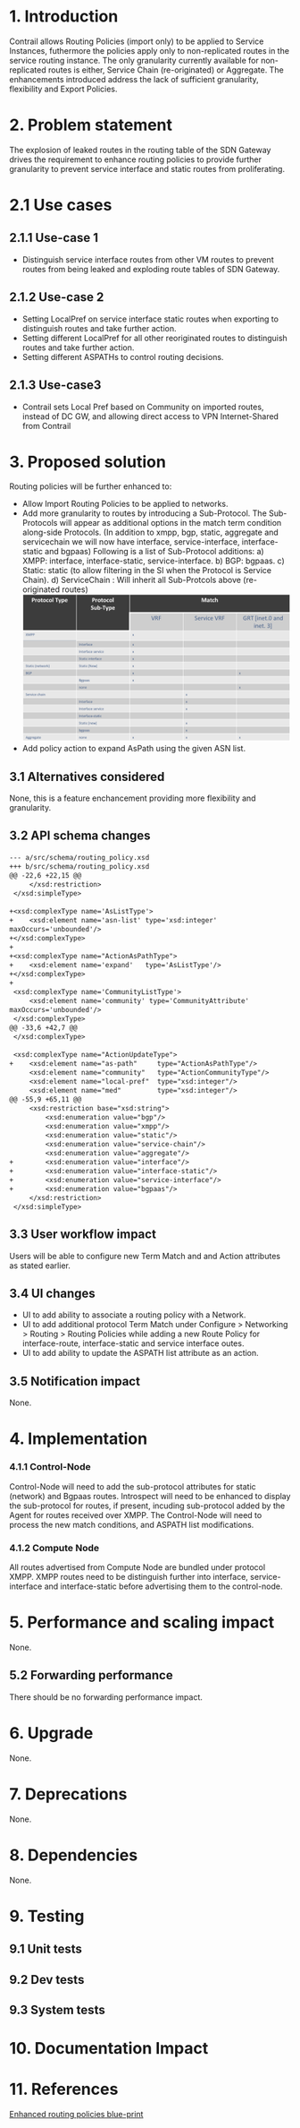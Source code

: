 
# 1. Introduction
Contrail allows Routing Policies (import only) to be applied to Service
Instances, futhermore the policies apply only to non-replicated routes in
the service routing instance.
The only granularity currently available for non-replicated routes is either,
Service Chain (re-originated) or Aggregate.
The enhancements introduced address the lack of sufficient granularity,
flexibility and Export Policies.

# 2. Problem statement
The explosion of leaked routes in the routing table of the SDN Gateway
drives the requirement to enhance routing policies to provide further
granularity to prevent service interface and static routes from proliferating.

# 2.1 Use cases
## 2.1.1 Use-case 1
   * Distinguish service interface routes from other VM routes to
     prevent routes from being leaked and exploding route tables of
     SDN Gateway.

## 2.1.2 Use-case 2
   * Setting LocalPref on service interface static routes when exporting
     to distinguish routes and take further action.
   * Setting different LocalPref for all other reoriginated routes to
     distinguish routes and take further action.
   * Setting different ASPATHs to control routing decisions.

## 2.1.3 Use-case3
   * Contrail sets Local Pref based on Community on imported routes, instead
     of DC GW, and allowing direct access to VPN Internet-Shared from Contrail


# 3. Proposed solution

Routing policies will be further enhanced to:
 * Allow Import Routing Policies to be applied to networks.
 * Add more granularity to routes by introducing a Sub-Protocol.
   The Sub-Protocols will appear as additional options in the match
   term condition along-side Protocols.
   (In addition to xmpp, bgp, static, aggregate and servicechain we will now
   have interface, service-interface, interface-static and bgpaas)
   Following is a list of Sub-Protocol additions:
    a) XMPP: interface, interface-static, service-interface.
    b) BGP: bgpaas.
    c) Static: static (to allow filtering in the SI when the Protocol is
       Service Chain).
    d) ServiceChain :  Will inherit all Sub-Protcols above (re-originated routes)
     <img src="images/protocol-match.png">
 * Add policy action to expand AsPath using the given ASN list.

## 3.1 Alternatives considered
None, this is a feature enchancement providing more flexibility and granularity.

## 3.2 API schema changes

```
--- a/src/schema/routing_policy.xsd
+++ b/src/schema/routing_policy.xsd
@@ -22,6 +22,15 @@
     </xsd:restriction>
 </xsd:simpleType>

+<xsd:complexType name='AsListType'>
+    <xsd:element name='asn-list' type='xsd:integer' maxOccurs='unbounded'/>
+</xsd:complexType>
+
+<xsd:complexType name="ActionAsPathType">
+    <xsd:element name='expand'   type='AsListType'/>
+</xsd:complexType>
+
 <xsd:complexType name='CommunityListType'>
     <xsd:element name='community' type='CommunityAttribute' maxOccurs='unbounded'/>
 </xsd:complexType>
@@ -33,6 +42,7 @@
 </xsd:complexType>

 <xsd:complexType name="ActionUpdateType">
+    <xsd:element name="as-path"     type="ActionAsPathType"/>
     <xsd:element name="community"   type="ActionCommunityType"/>
     <xsd:element name="local-pref"  type="xsd:integer"/>
     <xsd:element name="med"         type="xsd:integer"/>
@@ -55,9 +65,11 @@
     <xsd:restriction base="xsd:string">
         <xsd:enumeration value="bgp"/>
         <xsd:enumeration value="xmpp"/>
         <xsd:enumeration value="static"/>
         <xsd:enumeration value="service-chain"/>
         <xsd:enumeration value="aggregate"/>
+        <xsd:enumeration value="interface"/>
+        <xsd:enumeration value="interface-static"/>
+        <xsd:enumeration value="service-interface"/>
+        <xsd:enumeration value="bgpaas"/>
     </xsd:restriction>
 </xsd:simpleType>

```

## 3.3 User workflow impact

Users will be able to configure new Term Match and
and Action attributes as stated earlier.

## 3.4 UI changes

 * UI to add ability to associate a routing policy with a Network.
 * UI to add additional protocol Term Match under
   Configure > Networking > Routing > Routing Policies
   while adding a new Route Policy for interface-route,
   interface-static and service interface outes.
 * UI to add ability to update the ASPATH list attribute as an action.

## 3.5 Notification impact
None.

# 4. Implementation

### 4.1.1 Control-Node
Control-Node will need to add the sub-protocol attributes for static (network)
and Bgpaas routes. Introspect will need to be enhanced to display the
sub-protocol for routes, if present, incuding sub-protocol added by the Agent
for routes received over XMPP.
The Control-Node will need to process the new match conditions, and ASPATH list
modifications.

### 4.1.2 Compute Node

All routes advertised from Compute Node are bundled under protocol XMPP. XMPP
routes need to be distinguish further into interface, service-interface and
interface-static before advertising them to the control-node.

# 5. Performance and scaling impact
None.

## 5.2 Forwarding performance
There should be no forwarding performance impact.

# 6. Upgrade
None.

# 7. Deprecations
None.

# 8. Dependencies
None.

# 9. Testing
## 9.1 Unit tests
## 9.2 Dev tests
## 9.3 System tests

# 10. Documentation Impact

# 11. References
[Enhanced routing policies blue-print](https://blueprints.launchpad.net/opencontrail/+spec/enhanced-routing-policies)
